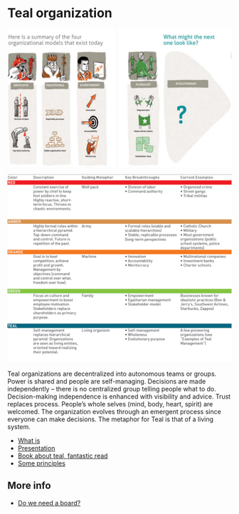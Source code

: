

# Teal organization

![](img/teal_org.jpg)

![](img/teal_overview.jpg)

Teal organizations are decentralized into autonomous teams or groups. Power is shared and people are self-managing. Decisions are made independently – there is no centralized group telling people what to do. Decision-making independence is enhanced with visibility and advice. Trust replaces process. People’s whole selves (mind, body, heart, spirit) are welcomed. The organization evolves through an emergent process since everyone can make decisions. The metaphor for Teal is that of a living system. 

- [What is](http://www.reinventingorganizationswiki.com/Teal_Organizations)
- [Presentation](https://ipfs.io/ipfs/QmQDb7m17xxa9KBSvuAJJokBBXKmXVPJfGzwqseWChCkC9)
- [Book about teal, fantastic read](https://ipfs.io/ipfs/Qme7CKH5QwQCy3RmGfqiSXwiHAxgrScC5yUc3Z8GXuWMB3)
- [Some principles](http://agilitrix.com/2016/04/teal-organization-illustration/)

## More info

- [Do we need a board?](http://www.reinventingorganizationswiki.com/Board)